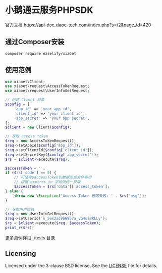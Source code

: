 小鹅通云服务PHPSDK
================

官方文档 <https://api-doc.xiaoe-tech.com/index.php?s=/2&page_id=420>

## 通过Composer安装

```
composer require easelify/xiaoet
```

## 使用范例

```php
use xiaoet\Client;
use xiaoet\request\AccessTokenRequest;
use xiaoet\request\UserInfoGetRequest;

// 创建 Client 对象
$config = [
    'app_id' => 'your app id',
    'client_id' => 'your client id',
    'app_secret' => 'your app secret',
];
$client = new Client($config);

// 获取 access token
$req = new AccessTokenRequest();
$req->setAppId($config['app_id']);
$req->setClientId($config['client_id']);
$req->setSecretKey($config['app_secret']);
$rs = $client->execute($req);

$accessToken = '';
if ($rs['code'] == 0) {
    // 可储存$accessToken到数据库或文件备用
    // 根据 expires_in 字段做统一获取
    $accessToken = $rs['data']['access_token'];
} else {
    throw new \Exception('Access Token 获取失败: ' . $rs['msg']);
}

// 获取用户信息
$req = new UserInfoGetRequest();
$req->setUserId('u_5ec2a39b6857a_vG4siBRLLy');
$rs = $client->execute($req, $accessToken);
print_r($rs);
```

更多范例详见 ./tests 目录

## Licensing 

Licensed under the 3-clause BSD license. See the [LICENSE](LICENSE) file for details.

